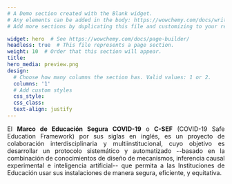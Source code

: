 ```yaml
---
# A Demo section created with the Blank widget.
# Any elements can be added in the body: https://wowchemy.com/docs/writing-markdown-latex/
# Add more sections by duplicating this file and customizing to your requirements.

widget: hero  # See https://wowchemy.com/docs/page-builder/
headless: true  # This file represents a page section.
weight: 10  # Order that this section will appear.
title:
hero_media: preview.png
design:
  # Choose how many columns the section has. Valid values: 1 or 2.
  columns: '1'
  # Add custom styles
  css_style:
  css_class:
  text-align: justify
---
```


<p style='text-align: justify'>El <b>Marco de Educación Segura COVID-19</b> o <b>C-SEF</b> (COVID-19 Safe Education Framework) por sus siglas en inglés, es un proyecto de colaboración interdisciplinaria y multiinstitucional, cuyo objetivo es desarrollar un protocolo sistemático y automatizado --basado en la combinación de conocimientos de diseño de mecanismos, inferencia causal experimental e inteligencia artificial-- que permita a las Instituciones de Educación usar sus instalaciones de manera segura, eficiente, y equitativa.</p>


